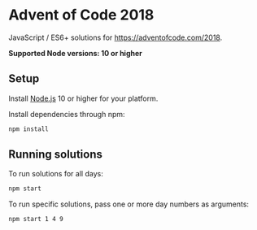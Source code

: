 # Advent of Code 2018

JavaScript / ES6+ solutions for https://adventofcode.com/2018.

**Supported Node versions: 10 or higher**

## Setup

Install [Node.js] 10 or higher for your platform.

Install dependencies through npm:

```bash
npm install
```

## Running solutions

To run solutions for all days:

```bash
npm start
```

To run specific solutions, pass one or more day numbers as arguments:

```bash
npm start 1 4 9
```

[Node.js]: https://nodejs.org/en/
